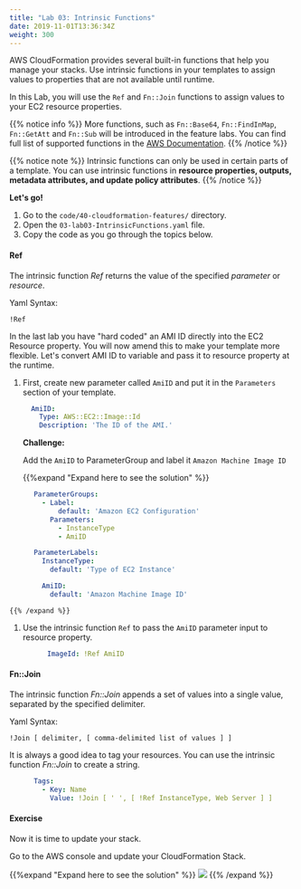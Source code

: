 ```yaml
---
title: "Lab 03: Intrinsic Functions"
date: 2019-11-01T13:36:34Z
weight: 300
---
```

  
AWS CloudFormation provides several built-in functions that help you manage your stacks. Use intrinsic functions in 
your templates to assign values to properties that are not available until runtime.

In this Lab, you will use the `Ref` and `Fn::Join` functions to assign values to your EC2 resource properties. 

{{% notice info %}}
More functions, such as `Fn::Base64`, `Fn::FindInMap`, `Fn::GetAtt` and `Fn::Sub` will be introduced in the feature labs.
You can find full list of supported functions in the
[AWS Documentation](https://docs.aws.amazon.com/AWSCloudFormation/latest/UserGuide/intrinsic-function-reference.html).
{{% /notice %}}

{{% notice note %}} 
Intrinsic functions can only be used in certain parts of a template. You can use intrinsic functions in 
**resource properties, outputs, metadata attributes, and update policy attributes**.
{{% /notice %}}

**Let's go!**

1. Go to the `code/40-cloudformation-features/` directory.
1. Open the `03-lab03-IntrinsicFunctions.yaml` file.
1. Copy the code as you go through the topics below.

#### Ref <a id="ref"></a>
The intrinsic function _Ref_ returns the value of the specified _parameter_ or _resource_.

Yaml Syntax:
```
!Ref
```

In the last lab you have "hard coded" an AMI ID directly into the EC2 Resource property. You will now amend this to make your 
template more flexible. Let's convert AMI ID to variable and pass it to resource property at the runtime.

1. First, create new parameter called `AmiID` and put it in the `Parameters` section of your template.

    ```yaml
      AmiID:
        Type: AWS::EC2::Image::Id
        Description: 'The ID of the AMI.'
    ```
   
    **Challenge:**
    
    Add the `AmiID` to ParameterGroup and label it `Amazon Machine Image ID`

      {{%expand "Expand here to see the solution" %}}
```yaml
      ParameterGroups:
        - Label:
            default: 'Amazon EC2 Configuration'
          Parameters:
            - InstanceType
            - AmiID

      ParameterLabels:
        InstanceType:
          default: 'Type of EC2 Instance'

        AmiID:
          default: 'Amazon Machine Image ID'
```
    {{% /expand %}}

1. Use the intrinsic function `Ref` to pass the `AmiID` parameter input to resource property.
    ```yaml
          ImageId: !Ref AmiID
    ```

#### Fn::Join <a id="join"></a>
The intrinsic function _Fn::Join_ appends a set of values into a single value, separated by the specified delimiter.

Yaml Syntax:
```
!Join [ delimiter, [ comma-delimited list of values ] ]
```

It is always a good idea to tag your resources. You can use the intrinsic function _Fn::Join_ to create a string.

```yaml
      Tags:
        - Key: Name
          Value: !Join [ ' ', [ !Ref InstanceType, Web Server ] ]
```

#### Exercise

Now it is time to update your stack. 

Go to the AWS console and update your CloudFormation Stack.

{{%expand "Expand here to see the solution" %}}
![](/40-cloudformation-features/update-1.gif)
{{% /expand %}}

